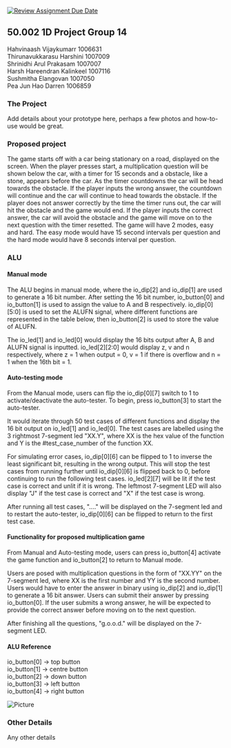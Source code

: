 [![Review Assignment Due Date](https://classroom.github.com/assets/deadline-readme-button-24ddc0f5d75046c5622901739e7c5dd533143b0c8e959d652212380cedb1ea36.svg)](https://classroom.github.com/a/5YTzVbxp)
## 50.002 1D Project Group 14

Hahvinaash Vijaykumarr      1006631  
Thirunavukkarasu Harshini   1007009  
Shrinidhi Arul Prakasam     1007007  
Harsh Hareendran Kalinkeel  1007116  
Sushmitha Elangovan         1007050  
Pea Jun Hao Darren          1006859  

### The Project

Add details about your prototype here, perhaps a few photos and how-to-use would be great.

### Proposed project

The game starts off with a car being stationary on a road, displayed on the screen. When the player presses start, a multiplication question will be shown below the car, with a timer for 15 seconds and a obstacle, like a stone, appears before the car. As the timer countdowns the car will be head towards the obstacle. If the player inputs the wrong answer, the countdown will continue and the car will continue to head towards the obstacle. If the player does not answer correctly by the time the timer runs out, the car will hit the obstacle and the game would end. If the player inputs the correct answer, the car will avoid the obstacle and the game will move on to the next question with the timer resetted. The game will have 2 modes, easy and hard. The easy mode would have 15 second intervals per question and the hard mode would have 8 seconds interval per question.

### ALU

#### Manual mode
The ALU begins in manual mode, where the io_dip[2] and io_dip[1] are used to generate a 16 bit number. After setting the 16 bit number, io_button[0] and io_button[1] is used to assign the value to A and B respectively. io_dip[0][5:0] is used to set the ALUFN signal, where different functions are represented in the table below, then io_button[2] is used to store the value of ALUFN.

The io_led[1] and io_led[0] would display the 16 bits output after A, B and ALUFN signal is inputted. io_led[2][2:0] would display z, v and n respectively, where z = 1 when output = 0, v = 1 if there is overflow and n = 1 when the 16th bit = 1.

#### Auto-testing mode
From the Manual mode, users can flip the io_dip[0][7] switch to 1 to activate/deactivate the auto-tester. To begin, press io_button[3] to start the auto-tester.  

It would iterate through 50 test cases of different functions and display the 16 bit output on io_led[1] and io_led[0]. The test cases are labelled  using the 3 rightmost 7-segment led "XX.Y", where XX is the hex value of the function and Y is the #test_case_number of the function XX.  

For simulating error cases, io_dip[0][6] can be flipped to 1 to inverse the least significant bit, resulting in the wrong output. This will stop the test cases from running further until io_dip[0][6] is flipped back to 0, before continuing to run the following test cases. io_led[2][7] will be lit if the test case is correct and unlit if it is wrong. The leftmost 7-segment LED will also display "J" if the test case is correct and "X" if the test case is wrong.

After running all test cases, "...." will be displayed on the 7-segment led and to restart the auto-tester, io_dip[0][6] can be flipped to return to the first test case.

#### Functionality for proposed multiplication game
From Manual and Auto-testing mode, users can press io_button[4] activate the game function and io_button[2] to return to Manual mode.

Users are posed with multiplication questions in the form of "XX.YY" on the 7-segment led, where XX is the first number and YY is the second number. Users would have to enter the answer in binary using io_dip[2] and io_dip[1] to generate a 16 bit answer. Users can submit their answer by pressing io_button[0]. If the user submits a wrong answer, he will be expected to provide the correct answer before moving on to the next question.  

After finishing all the questions, "g.o.o.d." will be displayed on the 7-segment LED.

#### ALU Reference
io_button[0] -> top button   
io_button[1] -> centre button  
io_button[2] -> down button            
io_button[3] -> left button  
io_button[4] -> right button

![Picture](https://github.com/50002-computation-structures/1d-project-14/assets/122805747/929f3786-eac3-42f6-b950-190cca37507e)


### Other Details

Any other details
